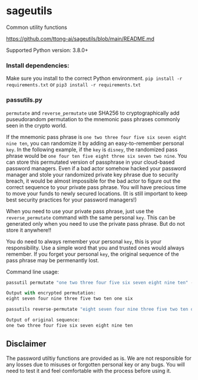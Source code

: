 # sageutils
Common utility functions

https://github.com/ttong-ai/sageutils/blob/main/README.md

Supported Python version: 3.8.0+

### Install dependencies:
Make sure you install to the correct Python environment.
`pip install -r requirements.txt` or `pip3 install -r requirements.txt`


### passutils.py

`permutate` and `reverse_permutate` use SHA256 to cryptographically add puseudorandom permutation to the mnemonic pass phrases commonly seen in the crypto world.

If the mnemonic pass phrase is `one two three four five six seven eight nine ten`, you can randomize it by adding an easy-to-remember personal `key`.  In the following example, if the `key` is `disney`, the randomized pass phrase would be `one four ten five eight three six seven two nine`. You can store this permutated version of passphrase in your cloud-based password managers. Even if a bad actor somehow hacked your password manager and stole your randomized private key phrase due to security breach, it would be almost impossible for the bad actor to figure out the correct sequence to your private pass phrase. You will have precious time to move your funds to newly secured locations. (It is still important to keep best security practices for your password managers!) 

When you need to use your private pass phrase, just use the `reverse_permutate` command with the same personal `key`. This can be generated only when you need to use the private pass phrase. But do not store it anywhere!! 

You do need to always remember your personal `key`, this is your responsibility. Use a simple word that you and trusted ones would always remember. If you forget your personal `key`, the original sequence of the pass phrase may be permenantly lost.  

Command line usage:

```Python
passutil permutate "one two three four five six seven eight nine ten" --key="disney"

Output with encrypted permutation:
eight seven four nine three five two ten one six
```

```Python
passutils reverse-permutate "eight seven four nine three five two ten one six" --key="disney"

Output of original sequence:
one two three four five six seven eight nine ten
```

## Disclaimer
The password utiltiy functions are provided as is. We are not responsible for any losses due to misuses or forgotten personal key or any bugs. You will need to test it and feel comfortable with the process before using it.
